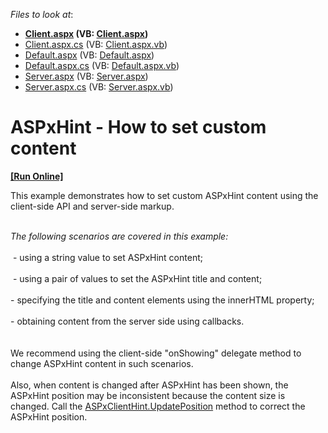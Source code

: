 <!-- default file list -->
*Files to look at*:

* **[Client.aspx](./CS/Client.aspx) (VB: [Client.aspx](./VB/Client.aspx))**
* [Client.aspx.cs](./CS/Client.aspx.cs) (VB: [Client.aspx.vb](./VB/Client.aspx.vb))
* [Default.aspx](./CS/Default.aspx) (VB: [Default.aspx](./VB/Default.aspx))
* [Default.aspx.cs](./CS/Default.aspx.cs) (VB: [Default.aspx.vb](./VB/Default.aspx.vb))
* [Server.aspx](./CS/Server.aspx) (VB: [Server.aspx](./VB/Server.aspx))
* [Server.aspx.cs](./CS/Server.aspx.cs) (VB: [Server.aspx.vb](./VB/Server.aspx.vb))
<!-- default file list end -->
# ASPxHint - How to set custom content
<!-- run online -->
**[[Run Online]](https://codecentral.devexpress.com/t517361/)**
<!-- run online end -->


<p>This example demonstrates how to set custom ASPxHint content using the client-side API and server-side markup.</p>
<p><br><em>The following scenarios are covered in this example:</em><br><br> - using a string value to set ASPxHint content; <br><br> - using a pair of values to set the ASPxHint title and content;<br><br>- specifying the title and content elements using the innerHTML property;<br><br>- obtaining content from the server side using callbacks.<br><br><br>We recommend using the client-side "onShowing" delegate method to change ASPxHint content in such scenarios.<br><br>Also, when content is changed after ASPxHint has been shown, the ASPxHint position may be inconsistent because the content size is changed. Call the <a href="https://documentation.devexpress.com/#AspNet/DevExpressWebScriptsASPxClientHint_UpdatePositiontopic">ASPxClientHint.UpdatePosition</a> method to correct the ASPxHint position.</p>

<br/>


